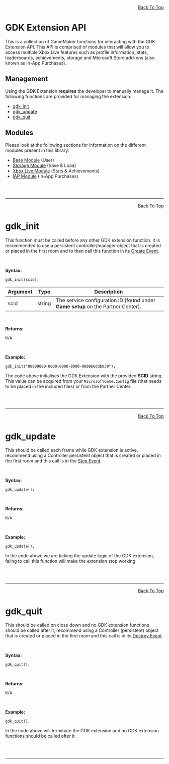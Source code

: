 <a id="top"></a>
<a id="top"></a>
<!-- Page HTML do not touch -->
<a /><p align="right">[Back To Top](#top)</p>

# GDK Extension API

  This is a collection of GameMaker functions for interacting with the GDK Extension API. This API is comprised of modules that will allow you to access multiple Xbox Live features such as profile information, stats, leaderboards, achievements, storage and Microsoft Store add-ons (also known as In-App Purchases).

## Management

  Using the GDK Extension **requires** the developer to manually manage it. The following functions are provided for managing the extension:

* [gdk_init](#gdk_init)
* [gdk_update](#gdk_update)
* [gdk_quit](#gdk_quit)

## Modules

  Please look at the following sections for information on the different modules present in this library:

* [Base Module](base#base-module) (User)
* [Storage Module](storage#storage-module) (Save &amp; Load)
* [Xbox Live Module](xbox_live#xbox-live-module) (Stats &amp; Achievements)
* [IAP Module](iap#in-app-purchases-module) (In-App Purchases)


<br><br>

---

<!-- Page HTML do not touch -->
<a /><p align="right">[Back To Top](#top)</p>

# gdk_init

  This function must be called before any other GDK extension function. It is recommended to use a persistent controller/manager object that is created or placed in the first room and to then call this function in its [Create Event](https://manual-en.yoyogames.com/The_Asset_Editors/Object_Properties/Object_Events.htm).

<br>

**Syntax:**

```gml
gdk_init(scid);
```

|Argument|Type|Description|
|----|----|----|
|scid|string|The service configuration ID (found under **Game setup** on the Partner Center).|

<br>

**Returns:**

```gml
N/A
```

<br>

**Example:**

```gml
gdk_init("00000000-0000-0000-0000-000060ddb039");
```
  The code above initialises the GDK Extension with the provided **SCID** string. This value can be acquired from your `MicrosoftGame.Config` file (that needs to be placed in the included files) or from the Partner Center.


<br><br>

---

<!-- Page HTML do not touch -->
<a /><p align="right">[Back To Top](#top)</p>

# gdk_update

  This should be called each frame while GDK extension is active, recommend using a Controller persistent object that is created or placed in the first room and this call is in the [Step Event](https://manual-en.yoyogames.com/The_Asset_Editors/Object_Properties/Object_Events.htm#).

<br>

**Syntax:**

```gml
gdk_update();
```

<br>

**Returns:**

```gml
N/A
```

<br>

**Example:**

```gml
gdk_update();
```
  In the code above we are ticking the update logic of the GDK extension, faling to call this function will make the extension stop working.


<br><br>

---

<!-- Page HTML do not touch -->
<a /><p align="right">[Back To Top](#top)</p>

# gdk_quit

  This should be called on close down and no GDK extension functions should be called after it, recommend using a Controller (persistent) object that is created or placed in the first room and this call is in its [Destroy Event](https://manual-en.yoyogames.com/The_Asset_Editors/Object_Properties/Object_Events.htm).

<br>

**Syntax:**

```gml
gdk_quit();
```

<br>

**Returns:**

```gml
N/A
```

<br>

**Example:**

```gml
gdk_quit();
```
  In the code above will terminate the GDK extension and no GDK extension functions should be called after it.


<br><br>

---
